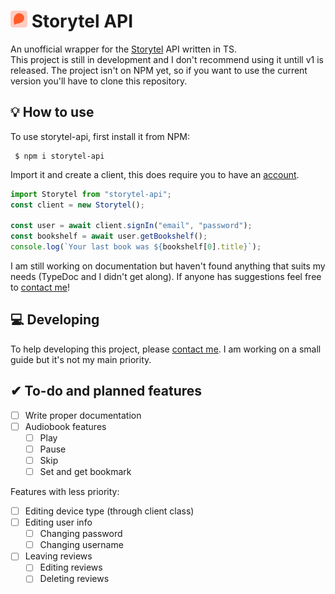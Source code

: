 # <img src="./static/logo.svg" height="27px"> Storytel API
An unofficial wrapper for the [Storytel][storytel] API written in TS.\
This project is still in development and I don't recommend using it untill v1 is released. The project isn't on NPM yet, so if you want to use the current version you'll have to clone this repository.

## 💡 How to use
To use storytel-api, first install it from NPM:
```shell
 $ npm i storytel-api
```

Import it and create a client, this does require you to have an [account][signup].

```ts
import Storytel from "storytel-api";
const client = new Storytel();

const user = await client.signIn("email", "password");
const bookshelf = await user.getBookshelf();
console.log(`Your last book was ${bookshelf[0].title}`);
```
I am still working on documentation but haven't found anything that suits my needs (TypeDoc and I didn't get along). If anyone has suggestions feel free to [contact me][portfolio]!

## 💻 Developing
To help developing this project, please [contact me][portfolio].
I am working on a small guide but it's not my main priority.

## ✔ To-do and planned features
- [ ] Write proper documentation
- [ ] Audiobook features
	- [ ] Play
	- [ ] Pause
	- [ ] Skip
	- [ ] Set and get bookmark

Features with less priority:
- [ ] Editing device type (through client class)
- [ ] Editing user info
	- [ ] Changing password
	- [ ] Changing username
- [ ] Leaving reviews
	- [ ] Editing reviews
	- [ ] Deleting reviews

<!-- LINKS -->
[storytel]:https://www.storytel.com/
[signup]:https://www.storytel.com/signup/7717
[portfolio]:https://www.mauritswilke.com/
[mitmproxy]:https://mitmproxy.org/